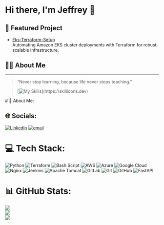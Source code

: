 # Hi there, I'm Jeffrey 👋

<!--
## 👩‍💻 About Me:

I'm a **Junior Cloud Engineer** passionate about designing, building, and scaling cloud-native solutions. My journey is driven by curiosity and a love for learning, especially when it comes to new programming languages and hands-on experiences. I thrive on exploring new technologies and applying them in practical, real-world scenarios. Whether it's mastering the latest cloud tools or experimenting with fresh programming languages, continuous learning is my superpower!

🔭 I’m currently working on improving my Python skills<br>🤝 I’m looking for help with projects to help improve my full stack development skills<br>🌱 I’m currently learning more about full stack development<br>💬 Ask me about<br>⚡ Fun fact: <br>I like playing Call Of Duty and watching Anime

-->


## 🌟 Featured Project
- [Eks-Terraform-Setup](https://github.com/Grace240/Eks-Terraform-Setup)  
  Automating Amazon EKS cluster deployments with Terraform for robust, scalable infrastructure.

## 👩‍💻 About Me


<!-- Add your social links below to connect! -->
<!--
[LinkedIn](#) | [Twitter](#) | [Website](#)
-->

---

> “Never stop learning, because life never stops teaching.”


>  [![My Skills](https://skillicons.dev/icons?i=aws,azure,docker,gcp,kubernetes,terraform,)](https://skillicons.dev)


<!--
**Grace240/Grace240** is a ✨ _special_ ✨ repository because its `README.md` (this file) appears on your GitHub profile.

Here are some ideas to get you started:

- 🔭 I’m currently working on ...
- 🌱 I’m currently learning ...
- 👯 I’m looking to collaborate on ...
- 🤔 I’m looking for help with ...
- 💬 Ask me about ...
- 📫 How to reach me: ...
- 😄 Pronouns: ...
- ⚡ Fun fact: ...
-->



<!--
**Milua25/Milua25** is a ✨ _special_ ✨ repository because its `README.md` (this file) appears on your GitHub profile.

Here are some ideas to get you started:

- 🔭 I’m currently working on ...
- 🌱 I’m currently learning ...
- 👯 I’m looking to collaborate on ...
- 🤔 I’m looking for help with ...
- 💬 Ask me about ...
- 📫 How to reach me: ...
- 😄 Pronouns: ...
- ⚡ Fun fact: ...
--># 💫 About Me:
 


## 🌐 Socials:
[![LinkedIn](https://img.shields.io/badge/LinkedIn-%230077B5.svg?logo=linkedin&logoColor=white)](https://linkedin.com/in/jeffrey-osamor) [![email](https://img.shields.io/badge/Email-D14836?logo=gmail&logoColor=white)](mailto:huskie.puppy05@gmail.com) 

# 💻 Tech Stack:
![Python](https://img.shields.io/badge/python-3670A0?style=for-the-badge&logo=python&logoColor=ffdd54) ![Terraform](https://img.shields.io/badge/terraform-%235835CC.svg?style=for-the-badge&logo=terraform&logoColor=white) ![Bash Script](https://img.shields.io/badge/bash_script-%23121011.svg?style=for-the-badge&logo=gnu-bash&logoColor=white) ![AWS](https://img.shields.io/badge/AWS-%23FF9900.svg?style=for-the-badge&logo=amazon-aws&logoColor=white) ![Azure](https://img.shields.io/badge/azure-%230072C6.svg?style=for-the-badge&logo=microsoftazure&logoColor=white) ![Google Cloud](https://img.shields.io/badge/GoogleCloud-%234285F4.svg?style=for-the-badge&logo=google-cloud&logoColor=white) ![Nginx](https://img.shields.io/badge/nginx-%23009639.svg?style=for-the-badge&logo=nginx&logoColor=white) ![Jenkins](https://img.shields.io/badge/jenkins-%232C5263.svg?style=for-the-badge&logo=jenkins&logoColor=white) ![Apache Tomcat](https://img.shields.io/badge/apache%20tomcat-%23F8DC75.svg?style=for-the-badge&logo=apache-tomcat&logoColor=black) ![GitLab](https://img.shields.io/badge/gitlab-%23181717.svg?style=for-the-badge&logo=gitlab&logoColor=white) ![Git](https://img.shields.io/badge/git-%23F05033.svg?style=for-the-badge&logo=git&logoColor=white) ![GitHub](https://img.shields.io/badge/github-%23121011.svg?style=for-the-badge&logo=github&logoColor=white) ![FastAPI](https://img.shields.io/badge/FastAPI-005571?style=for-the-badge&logo=fastapi)
# 📊 GitHub Stats:
![](https://github-readme-stats.vercel.app/api?username=grace240&theme=blueberry&hide_border=false&include_all_commits=false&count_private=false)<br/>
![](https://nirzak-streak-stats.vercel.app/?user=grace240&theme=blueberry&hide_border=false)<br/>
![](https://github-readme-stats.vercel.app/api/top-langs/?username=grace240&theme=blueberry&hide_border=false&include_all_commits=false&count_private=false&layout=compact)

<!-- Proudly created with GPRM ( https://gprm.itsvg.in ) -->

